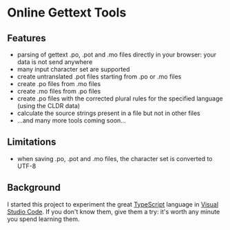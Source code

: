 # Online Gettext Tools

## Features

- parsing of gettext .po, .pot and .mo files directly in your browser: your data is not send anywhere
- many input character set are supported
- create untranslated .pot files starting from .po or .mo files
- create .po files from .mo files
- create .mo files from .po files
- create .po files with the corrected plural rules for the specified language (using the CLDR data)
- calculate the source strings present in a file but not in other files
- ...and many more tools coming soon...

## Limitations

- when saving .po, .pot and .mo files, the character set is converted to UTF-8

## Background

I started this project to experiment the great [TypeScript](https://www.typescriptlang.org/) language in [Visual Studio Code](https://code.visualstudio.com/). If you don't know them, give them a try: it's worth any minute you spend learning them.